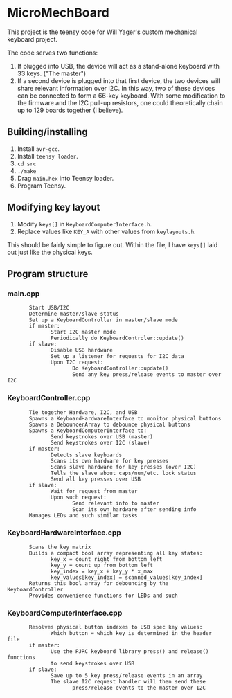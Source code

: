 # MicroMechBoard
This project is the teensy code for Will Yager's custom mechanical keyboard
project.

The code serves two functions:
1. If plugged into USB, the device will act as a stand-alone keyboard with 33
keys. ("The master")
2. If a second device is plugged into that first device, the two devices will
share relevant information over I2C. In this way, two of these devices can be
connected to form a 66-key keyboard. With some modification to the firmware and
the I2C pull-up resistors, one could theoretically chain up to 129 boards
together (I believe).

## Building/installing
1. Install `avr-gcc`.
2. Install `teensy loader`.
3. `cd src`
4. `./make`
5. Drag `main.hex` into Teensy loader.
6. Program Teensy.

## Modifying key layout
1. Modify `keys[]` in `KeyboardComputerInterface.h`.
2. Replace values like `KEY_A` with other values from `keylayouts.h`.

This should be fairly simple to figure out. Within the file, I have `keys[]`
laid out just like the physical keys.

## Program structure

### main.cpp

```
       Start USB/I2C
       Determine master/slave status
       Set up a KeyboardController in master/slave mode
       if master:
              Start I2C master mode
              Periodically do KeyboardControler::update()
       if slave:
              Disable USB hardware
              Set up a listener for requests for I2C data
              Upon I2C request:
                     Do KeyboardController::update()
                     Send any key press/release events to master over I2C
```

### KeyboardController.cpp

```
       Tie together Hardware, I2C, and USB
       Spawns a KeyboardHardwareInterface to monitor physical buttons
       Spawns a DebouncerArray to debounce physical buttons
       Spawns a KeyboardComputerInterface to:
              Send keystrokes over USB (master)
              Send keystrokes over I2C (slave)
       if master:
              Detects slave keyboards
              Scans its own hardware for key presses
              Scans slave hardware for key presses (over I2C)
              Tells the slave about caps/num/etc. lock status
              Send all key presses over USB
       if slave:
              Wait for request from master
              Upon such request:
                     Send relevant info to master
                     Scan its own hardware after sending info
       Manages LEDs and such similar tasks
```

### KeyboardHardwareInterface.cpp

```
       Scans the key matrix
       Builds a compact bool array representing all key states:
              key_x = count right from bottom left
              key_y = count up from bottom left
              key_index = key_x + key_y * x_max
              key_values[key_index] = scanned_values[key_index]
       Returns this bool array for debouncing by the KeyboardController
       Provides convenience functions for LEDs and such
```

### KeyboardComputerInterface.cpp

```
       Resolves physical button indexes to USB spec key values:
              Which button = which key is determined in the header file
       if master:
              Use the PJRC keyboard library press() and release() functions
              to send keystrokes over USB
       if slave:
              Save up to 5 key press/release events in an array
              The slave I2C request handler will then send these
                     press/release events to the master over I2C
```
